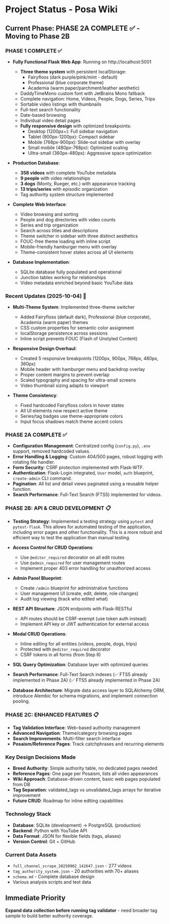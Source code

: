 # Project Status - Posa Wiki

## Current Phase: PHASE 2A COMPLETE ✅ - Moving to Phase 2B

### PHASE 1 COMPLETE ✅
- **Fully Functional Flask Web App**: Running on http://localhost:5001
  - **Three theme system** with persistent localStorage:
    - Fairyfloss (dark purple/pink/mint - default)
    - Professional (blue corporate theme)
    - Academia (warm paper/parchment/leather aesthetic)
  - DaddyTimeMono custom font with JetBrains Mono fallback
  - Complete navigation: Home, Videos, People, Dogs, Series, Trips
  - Sortable video listings with thumbnails
  - Full-text search functionality
  - Date-based browsing
  - Individual video detail pages
  - **Fully responsive design** with optimized breakpoints:
    - Desktop (1200px+): Full sidebar navigation
    - Tablet (900px-1200px): Compact sidebar
    - Mobile (768px-900px): Slide-out sidebar with overlay
    - Small mobile (480px-768px): Optimized scaling
    - Ultra-small (360px-480px): Aggressive space optimization

- **Production Database**: 
  - **358 videos** with complete YouTube metadata
  - **9 people** with video relationships
  - **3 dogs** (Monty, Rueger, etc.) with appearance tracking
  - **13 trips/series** with episodic organization
  - Tag authority system structure implemented

- **Complete Web Interface**:
  - Video browsing and sorting
  - People and dog directories with video counts
  - Series and trip organization
  - Search across titles and descriptions
  - Theme switcher in sidebar with three distinct aesthetics
  - FOUC-free theme loading with inline script
  - Mobile-friendly hamburger menu with overlay
  - Theme-consistent hover states across all UI elements

- **Database Implementation**:
  - SQLite database fully populated and operational
  - Junction tables working for relationships
  - Video metadata enriched beyond basic YouTube data

### Recent Updates (2025-10-04) 🎨
- **Multi-Theme System**: Implemented three-theme switcher
  - Added Fairyfloss (default dark), Professional (blue corporate), Academia (warm paper) themes
  - CSS custom properties for semantic color assignment
  - localStorage persistence across sessions
  - Inline script prevents FOUC (Flash of Unstyled Content)

- **Responsive Design Overhaul**:
  - Created 5 responsive breakpoints (1200px, 900px, 768px, 480px, 360px)
  - Mobile header with hamburger menu and backdrop overlay
  - Proper content margins to prevent overlap
  - Scaled typography and spacing for ultra-small screens
  - Video thumbnail sizing adapts to viewport

- **Theme Consistency**:
  - Fixed hardcoded Fairyfloss colors in hover states
  - All UI elements now respect active theme
  - Series/tag badges use theme-appropriate colors
  - Input focus shadows match theme accent colors

### PHASE 2A COMPLETE ✅
- **Configuration Management**: Centralized config (`config.py`), `.env` support, removed hardcoded values.
- **Error Handling & Logging**: Custom 404/500 pages, robust logging with rotating file handler.
- **Form Security**: CSRF protection implemented with Flask-WTF.
- **Authentication**: Flask-Login integrated, `User` model, `auth` blueprint, `create-admin` CLI command.
- **Pagination**: All list and detail views paginated using a reusable helper function.
- **Search Performance**: Full-Text Search (FTS5) implemented for videos.

### PHASE 2B: API & CRUD DEVELOPMENT 📋

- **Testing Strategy**: Implemented a testing strategy using `pytest` and `pytest-flask`. This allows for automated testing of the application, including error pages and other functionality. This is a more robust and efficient way to test the application than manual testing.

- **Access Control for CRUD Operations**:
  - Use `@editor_required` decorator on all edit routes
  - Use `@admin_required` for user management routes
  - Implement proper 403 error handling for unauthorized access

- **Admin Panel Blueprint**:
  - Create `/admin` blueprint for administrative functions
  - User management UI (create, edit, delete, role changes)
  - Audit log viewing (track who edited what)

- **REST API Structure**: JSON endpoints with Flask-RESTful
  - API routes should be CSRF-exempt (use token auth instead)
  - Implement API key or JWT authentication for external access

- **Modal CRUD Operations**:
  - Inline editing for all entities (videos, people, dogs, trips)
  - Protected with `@editor_required` decorator
  - CSRF tokens in all forms (from Step 6)

- **SQL Query Optimization**: Database layer with optimized queries
- **Search Performance**: Full-Text Search indexes (✅ FTS5 already implemented in Phase 2A) (✅ FTS5 already implemented in Phase 2A)
- **Database Architecture**: Migrate data access layer to SQLAlchemy ORM, introduce Alembic for schema migrations, and implement connection pooling.

### PHASE 2C: ENHANCED FEATURES 📋  
- **Tag Validation Interface**: Web-based authority management
- **Advanced Navigation**: Theme/category browsing pages
- **Search Improvements**: Multi-filter search interface
- **Posaism/Reference Pages**: Track catchphrases and recurring elements

### Key Design Decisions Made
- **Breed Authority**: Simple authority table, no dedicated pages needed
- **Reference Pages**: One page per Posaism, lists all video appearances  
- **Wiki Approach**: Database-driven content, basic web pages populated from DB
- **Tag Separation**: validated_tags vs unvalidated_tags arrays for iterative improvement
- **Future CRUD**: Roadmap for inline editing capabilities

### Technology Stack
- **Database**: SQLite (development) → PostgreSQL (production)
- **Backend**: Python with YouTube API
- **Data Format**: JSON for flexible fields (tags, aliases)
- **Version Control**: Git + GitHub

### Current Data Assets
- `full_channel_scrape_20250902_142647.json` - 277 videos
- `tag_authority_system.json` - 20 authorities with 70+ aliases
- `schema.md` - Complete database design
- Various analysis scripts and test data

## Immediate Priority
**Expand data collection before running tag validator** - need broader tag sample to build better authority coverage.